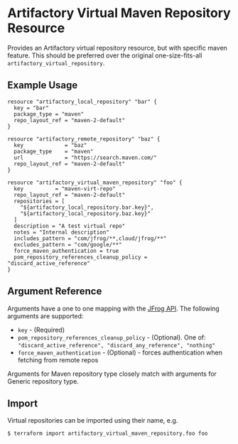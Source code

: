 # Artifactory Virtual Maven Repository Resource

Provides an Artifactory virtual repository resource, but with specific maven feature. This should be preferred over the original
one-size-fits-all `artifactory_virtual_repository`.

## Example Usage

```hcl
resource "artifactory_local_repository" "bar" {
  key = "bar"
  package_type = "maven"
  repo_layout_ref = "maven-2-default"
}

resource "artifactory_remote_repository" "baz" {
  key             = "baz"
  package_type    = "maven"
  url             = "https://search.maven.com/"
  repo_layout_ref = "maven-2-default"
}

resource "artifactory_virtual_maven_repository" "foo" {
  key          = "maven-virt-repo"
  repo_layout_ref = "maven-2-default"
  repositories = [
    "${artifactory_local_repository.bar.key}",
    "${artifactory_local_repository.baz.key}"
  ]
  description = "A test virtual repo"
  notes = "Internal description"
  includes_pattern = "com/jfrog/**,cloud/jfrog/**"
  excludes_pattern = "com/google/**"
  force_maven_authentication = true
  pom_repository_references_cleanup_policy = "discard_active_reference"
}
```

## Argument Reference

Arguments have a one to one mapping with the [JFrog API](https://www.jfrog.com/confluence/display/RTF/Repository+Configuration+JSON). The following arguments are supported:

* `key` - (Required)
* `pom_repository_references_cleanup_policy` - (Optional). One of: `"discard_active_reference", "discard_any_reference", "nothing"`
* `force_maven_authentication` - (Optional) - forces authentication when fetching from remote repos

Arguments for Maven repository type closely match with arguments for Generic repository type.

## Import

Virtual repositories can be imported using their name, e.g.

```
$ terraform import artifactory_virtual_maven_repository.foo foo
```
